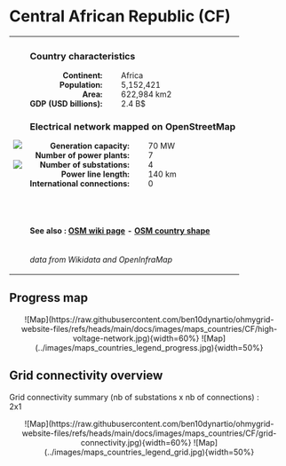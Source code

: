 # Central African Republic (CF)

<table width="90%">
<tr>
<td>
<img src="http://commons.wikimedia.org/wiki/Special:FilePath/Flag%20of%20the%20Central%20African%20Republic.svg" width="250">
<br><br>
<img src="http://commons.wikimedia.org/wiki/Special:FilePath/CAF%20orthographic.svg" width="250"></td>
<td>
<h3>Country characteristics</h3>
<div style="display: inline-block;text-align:right;margin-right:30px;font-weight: bold;">
Continent:<br>Population:<br>Area:<br>GDP (USD billions):
</div>
<div style="display: inline-block;">
Africa<br>5,152,421<br>622,984 km2<br>2.4 B$
</div>
<h3>Electrical network mapped on OpenStreetMap</h3>
<div style="display: inline-block;text-align:right;margin-right:30px;font-weight: bold;">Generation capacity:<br>
Number of power plants:<br>
Number of substations:<br>
Power line length:<br>
International connections:<br>
</div>
<div style="display: inline-block;">70 MW<br>
7<br>
4<br>
140 km<br>
0<br>
</div>

<br><br><h4>See also :
<a href="https://wiki.openstreetmap.org/wiki/Power_networks/Central African Republic" target="_blank">OSM wiki page</a> -
<a href="https://openstreetmap.org/relation/192790" target="_blank">OSM country shape</a>
</h4>

<br><i>data from Wikidata and OpenInfraMap</i>
</td>
</tr>
</table>


## Progress map

<center>
![Map](https://raw.githubusercontent.com/ben10dynartio/ohmygrid-website-files/refs/heads/main/docs/images/maps_countries/CF/high-voltage-network.jpg){width=60%}
![Map](../images/maps_countries_legend_progress.jpg){width=50%}
</center>



## Grid connectivity overview

Grid connectivity summary (nb of substations x nb of connections) :<br>2x1

<center>
![Map](https://raw.githubusercontent.com/ben10dynartio/ohmygrid-website-files/refs/heads/main/docs/images/maps_countries/CF/grid-connectivity.jpg){width=60%}
![Map](../images/maps_countries_legend_grid.jpg){width=50%}
</center>

